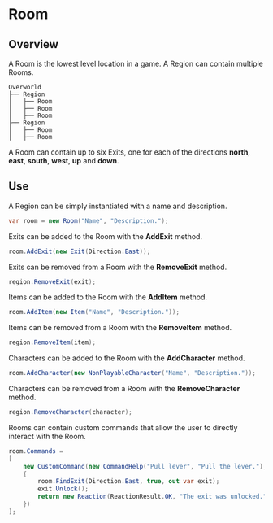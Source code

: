 ﻿# Room

## Overview

A Room is the lowest level location in a game. A Region can contain multiple Rooms.

```
Overworld
├── Region
│   ├── Room
│   ├── Room
│   ├── Room
├── Region
│   ├── Room
│   ├── Room
```

A Room can contain up to six Exits, one for each of the directions **north**, **east**, **south**, **west**, **up** and **down**.

## Use

A Region can be simply instantiated with a name and description.

```csharp
var room = new Room("Name", "Description.");
```

Exits can be added to the Room with the **AddExit** method.

```csharp
room.AddExit(new Exit(Direction.East));
```

Exits can be removed from a Room with the **RemoveExit** method.

```csharp
region.RemoveExit(exit);
```

Items can be added to the Room with the **AddItem** method.

```csharp
room.AddItem(new Item("Name", "Description."));
```

Items can be removed from a Room with the **RemoveItem** method.

```csharp
region.RemoveItem(item);
```

Characters can be added to the Room with the **AddCharacter** method.

```csharp
room.AddCharacter(new NonPlayableCharacter("Name", "Description."));
```

Characters can be removed from a Room with the **RemoveCharacter** method.

```csharp
region.RemoveCharacter(character);
```

Rooms can contain custom commands that allow the user to directly interact with the Room.

```csharp
room.Commands =
[
    new CustomCommand(new CommandHelp("Pull lever", "Pull the lever."), true, (game, args) =>
    {
        room.FindExit(Direction.East, true, out var exit);
        exit.Unlock();
        return new Reaction(ReactionResult.OK, "The exit was unlocked.");
    })
];
```
